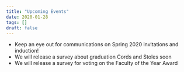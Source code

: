 ```yaml
---
title: "Upcoming Events"
date: 2020-01-28
tags: []
draft: false
---
```


- Keep an eye out for communications on Spring 2020 invitations and induction!
- We will release a survey about graduation Cords and Stoles soon
- We will release a survey for voting on the Faculty of the Year Award
